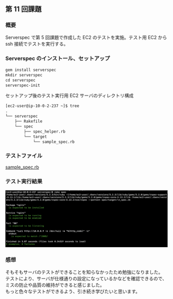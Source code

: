 ## 第 11 回課題

### 概要

Serverspec で第 5 回課題で作成した EC2 のテストを実施。テスト用 EC2 から ssh 接続でテストを実行する。

### Serverspec のインストール、セットアップ

```
gem install serverspec
mkdir serverspec
cd serverspec
serverspec-init
```

セットアップ後のテスト実行用 EC2 サーバのディレクトリ構成

```
[ec2-user@ip-10-0-2-237 ~]$ tree
.
└── serverspec
    ├── Rakefile
    └── spec
        ├── spec_helper.rb
        └── target
            └── sample_spec.rb
```

### テストファイル

[sample_spec.rb](sample_spec.rb)

### テスト実行結果

![result](serverspec_result.png)

### 感想

そもそもサーバのテストができることを知らなかったため勉強になりました。  
テストにより、サーバが仕様通りの設定になっているかなどを確認できるので、ミスの防止や品質の維持ができると感じました。  
もっと色々なテストができるよう、引き続き学びたいと思います。
